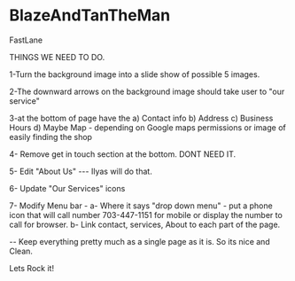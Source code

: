 # BlazeAndTanTheMan
FastLane

THINGS WE NEED TO DO.

1-Turn the background image into a slide show of possible 5 images.

2-The downward arrows on the background image should take user to "our service" 

3-at the bottom of page have the
   a) Contact info
   b) Address
   c) Business Hours
   d) Maybe Map - depending on Google maps permissions or image of easily finding the shop

4- Remove get in touch section at the bottom. DONT NEED IT. 

5- Edit "About Us" --- Ilyas will do that. 

6- Update "Our Services" icons

7- Modify Menu bar -
   a- Where it says "drop down menu"  - put a phone icon that will call number 703-447-1151 for mobile or display the number to call for browser. 
   b- Link contact, services, About to each part of the page. 

-- Keep everything pretty much as a single page as it is. So its nice and Clean.


Lets Rock it!

